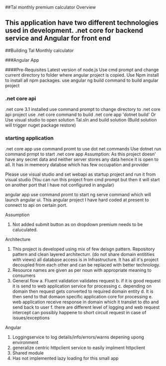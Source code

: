 ##Tal monthly premium calculator Overview

## This application have two different technologies used in development. .net core for backend service and Angular for front end

##Building Tal Monthly calculator

###Angular App

####Pre-Requisites
Latest version of node.js
Use cmd prompt and change current directory to folder where angular project is copied. Use Npm install to install all npm packages.
use angular ng build command to build angular project

### .net core api
.net core 3.1 installed 
use command prompt to change directory to .net core api project
use .net core command to build .net core app 'dotnet build'
Or
Use visual studio to open solution Tal.sln and build solution (Build solution will trigger nuget package restore)

### starting application

.net core app
use command promt to use dot net commands
Use dotnet run command prmpt to start .net core app
Assumption: As this project doesn' have any secret data and neither server stores any data hence it is open to all. 
It has in memeory databse which has few occupation and provider

Please use visual studio and set webapi as startup project and run it from visual studio
(You can run this project from cmd prompt but then it will start on another port that I have not configured in angular)

angular app
use command promt to start ng serve command which will launch angular ui. This angular project I have hard coded at present to connect to api on certain port.


Assumption
1. Not added submit button as on dropdown premium needs to be caluculated.


Architecture
1. This project is developed using mix of few deisgn pattern. Repository pattern and clean layered architecturr. (do not share domain entitities with views) all database access is in Infrastructure. It has all it's project decoupled from each other and can be replaced with better technology.
2. Resource names are given as per noun with appropriate meaning to consumers
3. General flow
  a. Fluent validation validates request
  b. if it is good request it is send to web application service for processing
  c. depending on domain then request gets converted to required domain entity
  d. It is then send to that domaon specific application core for processing
  e. web application receive response in domain which it translet to dto and send back to user
  f. there are different level of logging and web request intercept can possibly happene to short circuit request in case of issues/exceptions
  
 Angular
1. Loggingservice to log details/info/errors/warns  depening upong environment
2. generalize centric httpclient service to easily implment httpclient
3. Shared module
4. Has not implemented lazy loading for this small app
